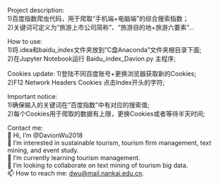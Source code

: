 Project description:  
1)百度指数爬虫代码，用于爬取“手机端+电脑端”的综合搜索指数；  
2)关键词可定义为“旅游上市公司简称”、“旅游目的地+旅游六要素”...

How to use:  
1)将.idea和baidu_index文件夹放到“C盘Anaconda”文件夹根目录下面;  
2)在Jupyter Notebook运行 Baidu_index_Davion.py 主程序;

Cookies update:
1)登陆不同百度账号+更换浏览器获取新的Cookies;  
2)F12  Network  Headers  Cookies 点击Index开头的字符;

Important notice:  
1)确保输入的关键词在“百度指数”中有对应的搜索值;  
2)每个Cookies用于爬取的数据有上限，更换Cookies或者等待半天时间;  

Contact me:  
👋 Hi, I’m @DavionWu2018  
👀 I’m interested in sustainable tourism, tourism firm management, text mining, and event study.  
🌱 I’m currently learning tourism management.  
💞️ I’m looking to collaborate on text mining of tourism big data.  
📫 How to reach me: dwu@mail.nankai.edu.cn.  
